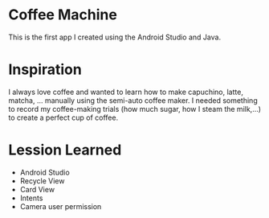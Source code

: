 # Coffee Machine

This is the first app I created using the Android Studio and Java.

# Inspiration

I always love coffee and wanted to learn how to make capuchino, latte, matcha, ... manually using the semi-auto coffee maker. I needed something to record my coffee-making trials (how much sugar, how I steam the milk,...) to 
create a perfect cup of coffee.

# Lession Learned
 - Android Studio
 - Recycle View
 - Card View
 - Intents
 - Camera user permission
